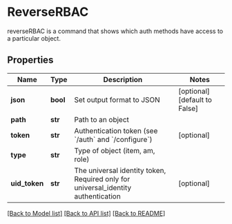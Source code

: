 # ReverseRBAC

reverseRBAC is a command that shows which auth methods have access to a particular object.
## Properties
Name | Type | Description | Notes
------------ | ------------- | ------------- | -------------
**json** | **bool** | Set output format to JSON | [optional] [default to False]
**path** | **str** | Path to an object | 
**token** | **str** | Authentication token (see &#x60;/auth&#x60; and &#x60;/configure&#x60;) | [optional] 
**type** | **str** | Type of object (item, am, role) | 
**uid_token** | **str** | The universal identity token, Required only for universal_identity authentication | [optional] 

[[Back to Model list]](../README.md#documentation-for-models) [[Back to API list]](../README.md#documentation-for-api-endpoints) [[Back to README]](../README.md)


